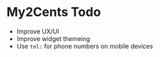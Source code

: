 # My2Cents Todo

- Improve UX/UI
- Improve widget themeing
- Use `tel:` for phone numbers on mobile devices
